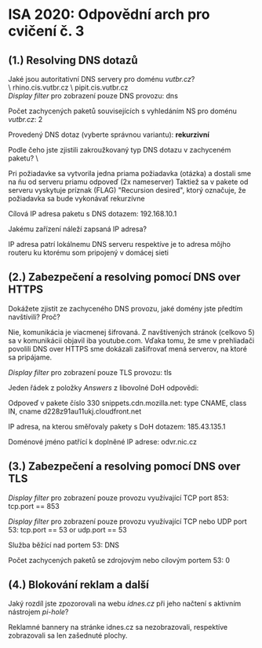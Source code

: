 # ISA 2020: Odpovědní arch pro cvičení č. 3

## (1.) Resolving DNS dotazů

Jaké jsou autoritativní DNS servery pro doménu *vutbr.cz*?\
  \ rhino.cis.vutbr.cz
  \ pipit.cis.vutbr.cz
  \
*Display filter* pro zobrazení pouze DNS provozu: dns

Počet zachycených paketů souvisejících s vyhledáním NS pro doménu *vutbr.cz*: 2

Provedený DNS dotaz (vyberte správnou variantu): **rekurzivní**

Podle čeho jste zjistili zakroužkovaný typ DNS dotazu v zachyceném paketu? \

  Pri požiadavke sa vytvorila jedna priama požiadavka (otázka) a dostali sme na ňu od serveru priamu odpoveď (2x nameserver)
  Taktiež sa v pakete od serveru vyskytuje príznak (FLAG) "Recursion desired", ktorý označuje, že požiadavka sa bude vykonávať rekurzívne

Cílová IP adresa paketu s DNS dotazem: 192.168.10.1

Jakému zařízení náleží zapsaná IP adresa?

  IP adresa patrí lokálnemu DNS serveru respektíve je to adresa môjho routeru ku ktorému som pripojený v domácej sieti


## (2.) Zabezpečení a resolving pomocí DNS over HTTPS

Dokážete zjistit ze zachyceného DNS provozu, jaké domény jste předtím navštívili? Proč?   
  
  Nie, komunikácia je viacmenej šifrovaná. Z navštívených stránok (celkovo 5) sa v komunikácii objavil iba youtube.com.
  Vďaka tomu, že sme v prehliadači povolili DNS over HTTPS sme dokázali zašifrovať mená serverov, na ktoré sa pripájame.
  
*Display filter* pro zobrazení pouze TLS provozu: tls

Jeden řádek z položky *Answers* z libovolné DoH odpovědi:  
  
  Odpoveď v pakete číslo 330
  snippets.cdn.mozilla.net: type CNAME, class IN, cname d228z91au11ukj.cloudfront.net
  
IP adresa, na kterou směřovaly pakety s DoH dotazem: 185.43.135.1

Doménové jméno patřící k doplněné IP adrese: odvr.nic.cz


## (3.) Zabezpečení a resolving pomocí DNS over TLS

*Display filter* pro zobrazení pouze provozu využívající TCP port 853: tcp.port == 853

*Display filter* pro zobrazení pouze provozu využívající TCP nebo UDP port 53: tcp.port == 53 or udp.port == 53

Služba běžící nad portem 53: DNS

Počet zachycených paketů se zdrojovým nebo cílovým portem 53: 0


## (4.) Blokování reklam a další



Jaký rozdíl jste zpozorovali na webu *idnes.cz* při jeho načtení s aktivním nástrojem *pi-hole*?

Reklamné bannery na stránke idnes.cz sa nezobrazovali, respektíve zobrazovali sa len zašednuté plochy.